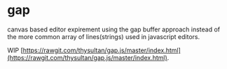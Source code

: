 # gap

canvas based editor expirement using the gap buffer approach instead of the more common array of lines(strings) used in javascript editors. 

WIP [https://rawgit.com/thysultan/gap.js/master/index.html](https://rawgit.com/thysultan/gap.js/master/index.html).
